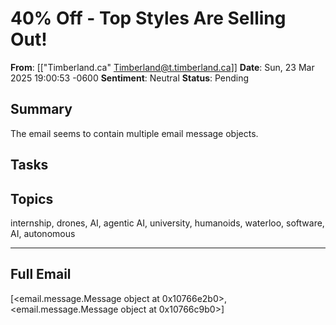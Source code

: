 # 40% Off - Top Styles Are Selling Out!
**From**: [["Timberland.ca" <Timberland@t.timberland.ca>]]
**Date**: Sun, 23 Mar 2025 19:00:53 -0600
**Sentiment**: Neutral
**Status**: Pending

## Summary
The email seems to contain multiple email message objects.

## Tasks

## Topics
internship, drones, AI, agentic AI, university, humanoids, waterloo, software, AI, autonomous

---

## Full Email
[<email.message.Message object at 0x10766e2b0>, <email.message.Message object at 0x10766c9b0>]